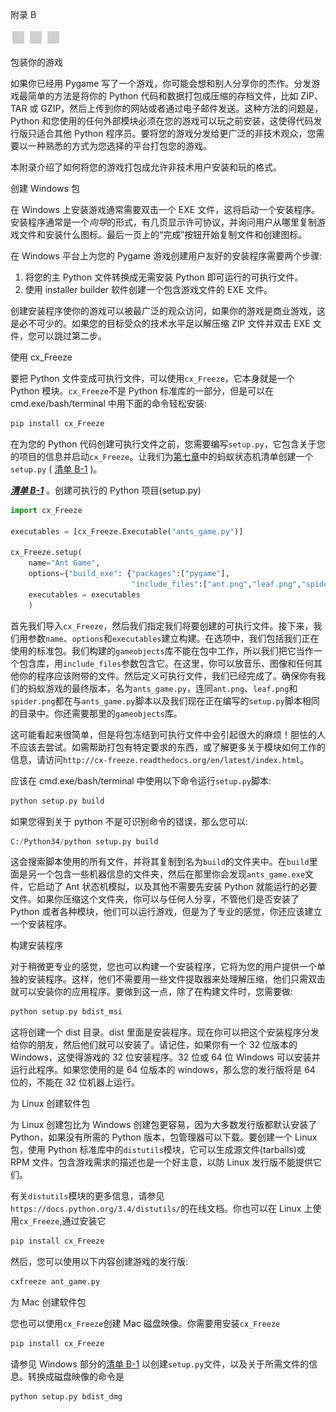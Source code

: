 附录 B

![image](img/image00326.jpeg)

包装你的游戏

如果你已经用 Pygame 写了一个游戏，你可能会想和别人分享你的杰作。分发游戏最简单的方法是将你的 Python 代码和数据打包成压缩的存档文件，比如 ZIP、TAR 或 GZIP，然后上传到你的网站或者通过电子邮件发送。这种方法的问题是，Python 和您使用的任何外部模块必须在您的游戏可以玩之前安装，这使得代码发行版只适合其他 Python 程序员。要将您的游戏分发给更广泛的非技术观众，您需要以一种熟悉的方式为您选择的平台打包您的游戏。

本附录介绍了如何将您的游戏打包成允许非技术用户安装和玩的格式。

创建 Windows 包

在 Windows 上安装游戏通常需要双击一个 EXE 文件，这将启动一个安装程序。安装程序通常是一个*向导*的形式，有几页显示许可协议，并询问用户从哪里复制游戏文件和安装什么图标。最后一页上的“完成”按钮开始复制文件和创建图标。

在 Windows 平台上为您的 Pygame 游戏创建用户友好的安装程序需要两个步骤:

1.  将您的主 Python 文件转换成无需安装 Python 即可运行的可执行文件。
2.  使用 installer builder 软件创建一个包含游戏文件的 EXE 文件。

创建安装程序使你的游戏可以被最广泛的观众访问，如果你的游戏是商业游戏，这是必不可少的。如果您的目标受众的技术水平足以解压缩 ZIP 文件并双击 EXE 文件，您可以跳过第二步。

使用 cx_Freeze

要把 Python 文件变成可执行文件，可以使用`cx_Freeze`，它本身就是一个 Python 模块。`cx_Freeze`不是 Python 标准库的一部分，但是可以在 cmd.exe/bash/terminal 中用下面的命令轻松安装:

```py
pip install cx_Freeze
```

在为您的 Python 代码创建可执行文件之前，您需要编写`setup.py`，它包含关于您的项目的信息并启动`cx_Freeze`。让我们为[第七章](07.html)中的蚂蚁状态机清单创建一个`setup.py` ( [清单 B-1](#list1) )。

[***清单 B-1***](#_list1) 。创建可执行的 Python 项目(setup.py)

```py
import cx_Freeze

executables = [cx_Freeze.Executable("ants_game.py")]

cx_Freeze.setup(
    name="Ant Game",
    options={"build_exe": {"packages":["pygame"],
                           "include_files":["ant.png","leaf.png","spider.png",'gameobjects']}},
    executables = executables
    )
```

首先我们导入`cx_Freeze`，然后我们指定我们将要创建的可执行文件。接下来，我们用参数`name`、`options`和`executables`建立构建。在选项中，我们包括我们正在使用的标准包。我们构建的`gameobjects`库不能在包中工作，所以我们把它当作一个包含库，用`include_files`参数包含它。在这里，你可以放音乐、图像和任何其他你的程序应该附带的文件。然后定义可执行文件，我们已经完成了。确保你有我们的蚂蚁游戏的最终版本，名为`ants_game.py`，连同`ant.png`、`leaf.png`和`spider.png`都在与`ants_game.py`脚本以及我们现在正在编写的`setup.py`脚本相同的目录中。你还需要那里的`gameobjects`库。

这可能看起来很简单，但是将包冻结到可执行文件中会引起很大的麻烦！胆怯的人不应该去尝试。如需帮助打包有特定要求的东西，或了解更多关于模块如何工作的信息，请访问`http://cx-freeze.readthedocs.org/en/latest/index.html`。

应该在 cmd.exe/bash/terminal 中使用以下命令运行`setup.py`脚本:

```py
python setup.py build
```

如果您得到关于 python 不是可识别命令的错误，那么您可以:

```py
C:/Python34/python setup.py build
```

这会搜索脚本使用的所有文件，并将其复制到名为`build`的文件夹中。在`build`里面是另一个包含一些机器信息的文件夹，然后在那里你会发现`ants_game.exe`文件，它启动了 Ant 状态机模拟，以及其他不需要先安装 Python 就能运行的必要文件。如果你压缩这个文件夹，你可以与任何人分享，不管他们是否安装了 Python 或者各种模块，他们可以运行游戏，但是为了专业的感觉，你还应该建立一个安装程序。

构建安装程序

对于稍微更专业的感觉，您也可以构建一个安装程序，它将为您的用户提供一个单独的安装程序。这样，他们不需要用一些文件提取器来处理解压缩，他们只需双击就可以安装你的应用程序。要做到这一点，除了在构建文件时，您需要做:

```py
python setup.py bdist_msi
```

这将创建一个 dist 目录。dist 里面是安装程序。现在你可以把这个安装程序分发给你的朋友，然后他们就可以安装了。请记住，如果你有一个 32 位版本的 Windows，这使得游戏的 32 位安装程序。32 位或 64 位 Windows 可以安装并运行此程序。如果您使用的是 64 位版本的 windows，那么您的发行版将是 64 位的，不能在 32 位机器上运行。

为 Linux 创建软件包

为 Linux 创建包比为 Windows 创建包更容易，因为大多数发行版都默认安装了 Python，如果没有所需的 Python 版本，包管理器可以下载。要创建一个 Linux 包，使用 Python 标准库中的`distutils`模块，它可以生成源文件(tarballs)或 RPM 文件。包含游戏需求的描述也是一个好主意，以防 Linux 发行版不能提供它们。

有关`distutils`模块的更多信息，请参见`https://docs.python.org/3.4/distutils/`的在线文档。你也可以在 Linux 上使用`cx_Freeze`,通过安装它

```py
pip install cx_Freeze
```

然后，您可以使用以下内容创建游戏的发行版:

```py
cxfreeze ant_game.py
```

为 Mac 创建软件包

您也可以使用`cx_Freeze`创建 Mac 磁盘映像。你需要用安装`cx_Freeze`

```py
pip install cx_Freeze
```

请参见 Windows 部分的[清单 B-1](#list1) 以创建`setup.py`文件，以及关于所需文件的信息。转换成磁盘映像的命令是

```py
python setup.py bdist_dmg
```
